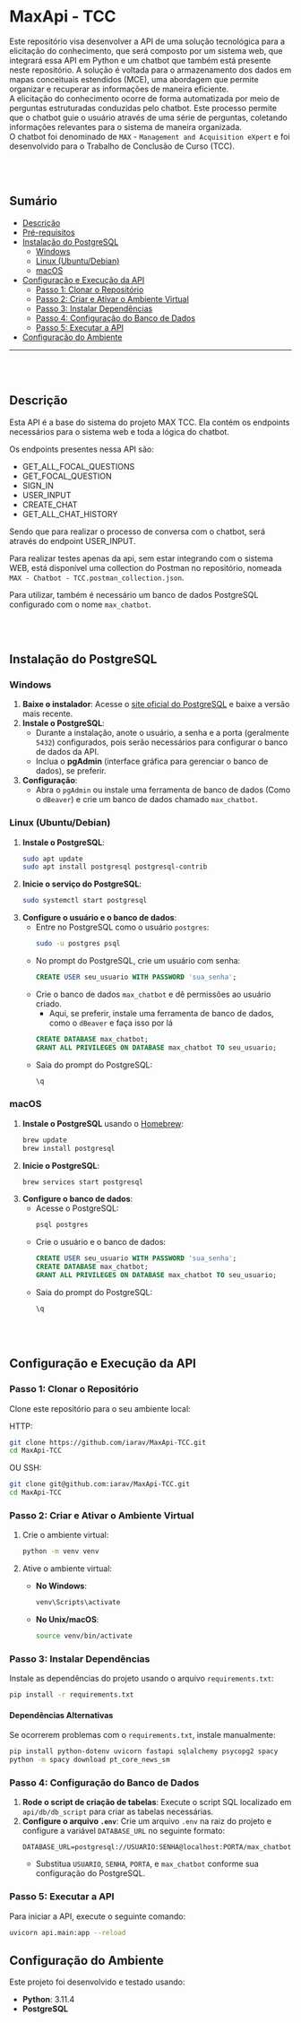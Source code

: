 # MaxApi - TCC
Este repositório visa desenvolver a API de uma solução tecnológica para a elicitação do conhecimento, que será composto por um sistema web, que integrará essa API em Python e um chatbot que também está presente neste repositório. A solução é voltada para o armazenamento dos dados em mapas conceituais estendidos (MCE), uma abordagem que permite organizar e recuperar as informações de maneira eficiente.<br>
A elicitação do conhecimento ocorre de forma automatizada por meio de perguntas estruturadas conduzidas pelo chatbot. Este processo permite que o chatbot guie o usuário através de uma série de perguntas, coletando informações relevantes para o sistema de maneira organizada. <br>
O chatbot foi denominado de `MAX` - `Management and Acquisition eXpert` e foi desenvolvido para o Trabalho de Conclusão de Curso (TCC).

<br>
<br>

## Sumário

- [Descrição](#descrição)
- [Pré-requisitos](#pré-requisitos)
- [Instalação do PostgreSQL](#instalação-do-postgresql)
  - [Windows](#windows)
  - [Linux (Ubuntu/Debian)](#linux-ubuntudebian)
  - [macOS](#macos)
- [Configuração e Execução da API](#configuração-e-execução-da-api)
  - [Passo 1: Clonar o Repositório](#passo-1-clonar-o-repositório)
  - [Passo 2: Criar e Ativar o Ambiente Virtual](#passo-2-criar-e-ativar-o-ambiente-virtual)
  - [Passo 3: Instalar Dependências](#passo-3-instalar-dependências)
  - [Passo 4: Configuração do Banco de Dados](#passo-4-configuração-do-banco-de-dados)
  - [Passo 5: Executar a API](#passo-5-executar-a-api)
- [Configuração do Ambiente](#configuração-do-ambiente)

---

<br>
<br>

## Descrição
Esta API é a base do sistema do projeto MAX TCC. Ela contém os endpoints necessários para o sistema web e toda a lógica do chatbot. 

Os endpoints presentes nessa API são:

- GET_ALL_FOCAL_QUESTIONS
- GET_FOCAL_QUESTION
- SIGN_IN
- USER_INPUT
- CREATE_CHAT
- GET_ALL_CHAT_HISTORY

Sendo que para realizar o processo de conversa com o chatbot, será através do endpoint USER_INPUT.

Para realizar testes apenas da api, sem estar integrando com o sistema WEB, está disponível uma collection do Postman no repositório, nomeada `MAX - Chatbot - TCC.postman_collection.json`.

Para utilizar, também é necessário um banco de dados PostgreSQL configurado com o nome `max_chatbot`.

<br>
<br>

## Instalação do PostgreSQL

### Windows
1. **Baixe o instalador**: Acesse o [site oficial do PostgreSQL](https://www.postgresql.org/download/windows/) e baixe a versão mais recente.
2. **Instale o PostgreSQL**:
   - Durante a instalação, anote o usuário, a senha e a porta (geralmente `5432`) configurados, pois serão necessários para configurar o banco de dados da API.
   - Inclua o **pgAdmin** (interface gráfica para gerenciar o banco de dados), se preferir.
3. **Configuração**:
   - Abra o `pgAdmin` ou instale uma ferramenta de banco de dados (Como o `dBeaver`) e crie um banco de dados chamado `max_chatbot`.

### Linux (Ubuntu/Debian)
1. **Instale o PostgreSQL**:
   ```bash
   sudo apt update
   sudo apt install postgresql postgresql-contrib
   ```
2. **Inicie o serviço do PostgreSQL**:
   ```bash
   sudo systemctl start postgresql
   ```
3. **Configure o usuário e o banco de dados**:
   - Entre no PostgreSQL como o usuário `postgres`:
     ```bash
     sudo -u postgres psql
     ```
   - No prompt do PostgreSQL, crie um usuário com senha:
     ```sql
     CREATE USER seu_usuario WITH PASSWORD 'sua_senha';
     ```
   - Crie o banco de dados `max_chatbot` e dê permissões ao usuário criado.
     - Aqui, se preferir, instale uma ferramenta de banco de dados, como o `dBeaver` e faça isso por lá
     ```sql
     CREATE DATABASE max_chatbot;
     GRANT ALL PRIVILEGES ON DATABASE max_chatbot TO seu_usuario;
     ```
   - Saia do prompt do PostgreSQL:
     ```sql
     \q
     ```

### macOS
1. **Instale o PostgreSQL** usando o [Homebrew](https://brew.sh/):
   ```bash
   brew update
   brew install postgresql
   ```
2. **Inicie o PostgreSQL**:
   ```bash
   brew services start postgresql
   ```
3. **Configure o banco de dados**:
   - Acesse o PostgreSQL:
     ```bash
     psql postgres
     ```
   - Crie o usuário e o banco de dados:
     ```sql
     CREATE USER seu_usuario WITH PASSWORD 'sua_senha';
     CREATE DATABASE max_chatbot;
     GRANT ALL PRIVILEGES ON DATABASE max_chatbot TO seu_usuario;
     ```
   - Saia do prompt do PostgreSQL:
     ```sql
     \q
     ```

<br>
<br>

## Configuração e Execução da API

### Passo 1: Clonar o Repositório
Clone este repositório para o seu ambiente local:

HTTP:
```bash
git clone https://github.com/iarav/MaxApi-TCC.git
cd MaxApi-TCC
```
OU SSH:

```bash
git clone git@github.com:iarav/MaxApi-TCC.git
cd MaxApi-TCC
```

### Passo 2: Criar e Ativar o Ambiente Virtual
1. Crie o ambiente virtual:
   ```bash
   python -m venv venv
   ```

2. Ative o ambiente virtual:
   - **No Windows**:
     ```cmd
     venv\Scripts\activate
     ```
   - **No Unix/macOS**:
     ```bash
     source venv/bin/activate
     ```

### Passo 3: Instalar Dependências
Instale as dependências do projeto usando o arquivo `requirements.txt`:
```bash
pip install -r requirements.txt
```

#### Dependências Alternativas
Se ocorrerem problemas com o `requirements.txt`, instale manualmente:
```bash
pip install python-dotenv uvicorn fastapi sqlalchemy psycopg2 spacy
python -m spacy download pt_core_news_sm
```

### Passo 4: Configuração do Banco de Dados
1. **Rode o script de criação de tabelas**: Execute o script SQL localizado em `api/db/db_script` para criar as tabelas necessárias.
2. **Configure o arquivo `.env`**: Crie um arquivo `.env` na raiz do projeto e configure a variável `DATABASE_URL` no seguinte formato:
   ```
   DATABASE_URL=postgresql://USUARIO:SENHA@localhost:PORTA/max_chatbot
   ```
   - Substitua `USUARIO`, `SENHA`, `PORTA`, e `max_chatbot` conforme sua configuração do PostgreSQL.

### Passo 5: Executar a API
Para iniciar a API, execute o seguinte comando:
```bash
uvicorn api.main:app --reload
```

## Configuração do Ambiente
Este projeto foi desenvolvido e testado usando:
- **Python**: 3.11.4
- **PostgreSQL**